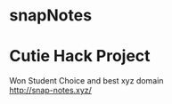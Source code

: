 # snapNotes  
# Cutie Hack Project  
Won Student Choice and best xyz domain  
http://snap-notes.xyz/
